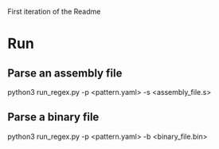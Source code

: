 First iteration of the Readme

# Run

## Parse an assembly file

python3 run_regex.py -p <pattern.yaml> -s <assembly_file.s>

## Parse a binary file

python3 run_regex.py -p <pattern.yaml> -b <binary_file.bin>
